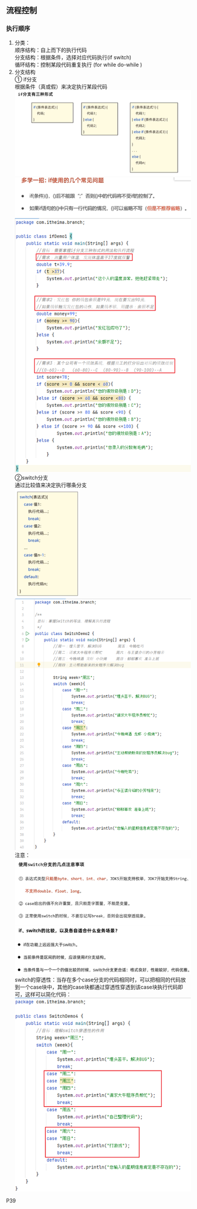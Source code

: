 ## 流程控制    
###  执行顺序  
1.  分类：  
顺序结构：自上而下的执行代码  
分支结构：根据条件，选择对应代码执行(if  switch)  
循环结构：控制某段代码重复执行 (for  while do-while )  
2. 分支结构  
① if分支  
根据条件（真或假）来决定执行某段代码  
![img_55.png](img_55.png)  
![img_56.png](img_56.png)  
![img_57.png](img_57.png)  
②switch分支  
通过比较值来决定执行哪条分支  
![img_58.png](img_58.png)  
![img_59.png](img_59.png)  
注意：  
![img_61.png](img_61.png)  
![img_60.png](img_60.png)  
switch的穿透性：当存在多个case分支的代码相同时，可以把相同的代码放到一个case块中，其他的case块都通过穿透性穿透到该case块执行代码即可，这样可以简化代码：  
![img_62.png](img_62.png)  



P39






 